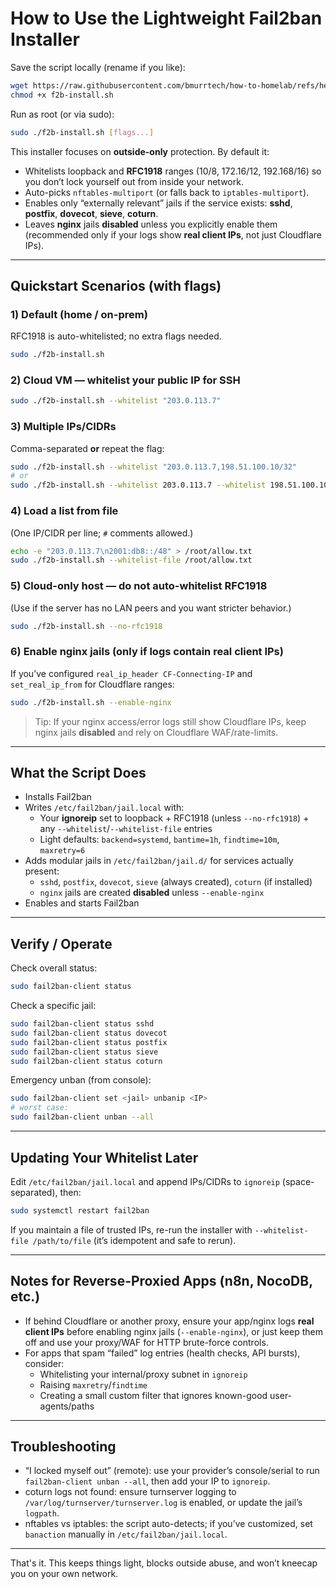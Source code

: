 # How to Use the Lightweight Fail2ban Installer

Save the script locally (rename if you like):

```bash
wget https://raw.githubusercontent.com/bmurrtech/how-to-homelab/refs/heads/main/boilerplate-scripts/f2b-install.sh -O f2b-install.sh
chmod +x f2b-install.sh
```

Run as root (or via sudo):

```bash
sudo ./f2b-install.sh [flags...]
```

This installer focuses on **outside-only** protection. By default it:
- Whitelists loopback and **RFC1918** ranges (10/8, 172.16/12, 192.168/16) so you don’t lock yourself out from inside your network.
- Auto-picks `nftables-multiport` (or falls back to `iptables-multiport`).
- Enables only “externally relevant” jails if the service exists: **sshd**, **postfix**, **dovecot**, **sieve**, **coturn**.
- Leaves **nginx** jails **disabled** unless you explicitly enable them (recommended only if your logs show **real client IPs**, not just Cloudflare IPs).

---

## Quickstart Scenarios (with flags)

### 1) Default (home / on-prem)
RFC1918 is auto-whitelisted; no extra flags needed.

```bash
sudo ./f2b-install.sh
```

### 2) Cloud VM — whitelist your public IP for SSH
```bash
sudo ./f2b-install.sh --whitelist "203.0.113.7"
```

### 3) Multiple IPs/CIDRs
Comma-separated **or** repeat the flag:
```bash
sudo ./f2b-install.sh --whitelist "203.0.113.7,198.51.100.10/32"
# or
sudo ./f2b-install.sh --whitelist 203.0.113.7 --whitelist 198.51.100.10/32
```

### 4) Load a list from file
(One IP/CIDR per line; `#` comments allowed.)
```bash
echo -e "203.0.113.7\n2001:db8::/48" > /root/allow.txt
sudo ./f2b-install.sh --whitelist-file /root/allow.txt
```

### 5) Cloud-only host — do **not** auto-whitelist RFC1918
(Use if the server has no LAN peers and you want stricter behavior.)
```bash
sudo ./f2b-install.sh --no-rfc1918
```

### 6) Enable nginx jails (only if logs contain real client IPs)
If you’ve configured `real_ip_header CF-Connecting-IP` and `set_real_ip_from` for Cloudflare ranges:
```bash
sudo ./f2b-install.sh --enable-nginx
```

> Tip: If your nginx access/error logs still show Cloudflare IPs, keep nginx jails **disabled** and rely on Cloudflare WAF/rate-limits.

---

## What the Script Does

- Installs Fail2ban
- Writes `/etc/fail2ban/jail.local` with:
  - Your **ignoreip** set to loopback + RFC1918 (unless `--no-rfc1918`) + any `--whitelist`/`--whitelist-file` entries
  - Light defaults: `backend=systemd`, `bantime=1h`, `findtime=10m`, `maxretry=6`
- Adds modular jails in `/etc/fail2ban/jail.d/` for services actually present:
  - `sshd`, `postfix`, `dovecot`, `sieve` (always created), `coturn` (if installed)
  - `nginx` jails are created **disabled** unless `--enable-nginx`
- Enables and starts Fail2ban

---

## Verify / Operate

Check overall status:
```bash
sudo fail2ban-client status
```

Check a specific jail:
```bash
sudo fail2ban-client status sshd
sudo fail2ban-client status dovecot
sudo fail2ban-client status postfix
sudo fail2ban-client status sieve
sudo fail2ban-client status coturn
```

Emergency unban (from console):
```bash
sudo fail2ban-client set <jail> unbanip <IP>
# worst case:
sudo fail2ban-client unban --all
```

---

## Updating Your Whitelist Later

Edit `/etc/fail2ban/jail.local` and append IPs/CIDRs to `ignoreip` (space-separated), then:

```bash
sudo systemctl restart fail2ban
```

If you maintain a file of trusted IPs, re-run the installer with `--whitelist-file /path/to/file` (it’s idempotent and safe to rerun).

---

## Notes for Reverse-Proxied Apps (n8n, NocoDB, etc.)

- If behind Cloudflare or another proxy, ensure your app/nginx logs **real client IPs** before enabling nginx jails (`--enable-nginx`), or just keep them off and use your proxy/WAF for HTTP brute-force controls.
- For apps that spam “failed” log entries (health checks, API bursts), consider:
  - Whitelisting your internal/proxy subnet in `ignoreip`
  - Raising `maxretry`/`findtime`
  - Creating a small custom filter that ignores known-good user-agents/paths

---

## Troubleshooting

- “I locked myself out” (remote): use your provider’s console/serial to run `fail2ban-client unban --all`, then add your IP to `ignoreip`.
- coturn logs not found: ensure turnserver logging to `/var/log/turnserver/turnserver.log` is enabled, or update the jail’s `logpath`.
- nftables vs iptables: the script auto-detects; if you’ve customized, set `banaction` manually in `/etc/fail2ban/jail.local`.

---

That's it. This keeps things light, blocks outside abuse, and won’t kneecap you on your own network.
